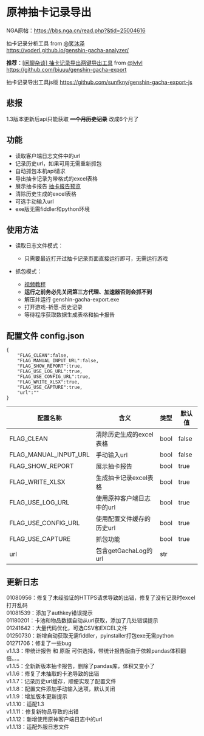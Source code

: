 # 原神抽卡记录导出

NGA原帖：https://bbs.nga.cn/read.php?&tid=25004616  

抽卡记录分析工具 from [@笑沐泽](https://bbs.nga.cn/read.php?tid=25004616&page=16#pid491033187Anchor)  
https://voderl.github.io/genshin-gacha-analyzer/

**推荐：**[[闲聊杂谈] 抽卡记录导出两键导出工具](https://bbs.nga.cn/read.php?tid=25559039) from [@lvlvl](https://bbs.nga.cn/nuke.php?func=ucp&uid=2260231)  
https://github.com/biuuu/genshin-gacha-export

抽卡记录导出工具js版 https://github.com/sunfkny/genshin-gacha-export-js  

## 悲报
1.3版本更新后api只能获取 ~~**一个月历史记录**~~ 改成6个月了

## 功能

 - 读取客户端日志文件中的url
 - 记录历史url，如果可用无需重新抓包
 - 自动抓包本机api请求
 - 导出抽卡记录为带格式的excel表格
 - 展示抽卡报告 [抽卡报告预览](抽卡报告.md)
 - 清除历史生成的excel表格
 - 可选手动输入url
 - exe版无需fiddler和python环境


## 使用方法
- 读取日志文件模式：

    - 只需要最近打开过抽卡记录页面直接运行即可，无需运行游戏

- 抓包模式：

    - [视频教程](https://www.bilibili.com/video/BV1tr4y1K7Ea/)  
    - **运行之前务必先关闭第三方代理、加速器否则会抓不到**
    - 解压并运行 genshin-gacha-export.exe  
    - 打开游戏-祈愿-历史记录  
    - 等待程序获取数据生成表格和抽卡报告  


## 配置文件 config.json

```
{
    "FLAG_CLEAN":false,
    "FLAG_MANUAL_INPUT_URL":false,
    "FLAG_SHOW_REPORT":true,
    "FLAG_USE_LOG_URL":true,
    "FLAG_USE_CONFIG_URL":true,
    "FLAG_WRITE_XLSX":true,
    "FLAG_USE_CAPTURE":true,
    "url":""
}
```
| 配置名称              | 含义                   | 类型 | 默认值 |
| --------------------- | ---------------------- | ---- | ------ |
| FLAG_CLEAN            | 清除历史生成的excel表格 | bool | false   |
| FLAG_MANUAL_INPUT_URL | 手动输入url            | bool | false  |
| FLAG_SHOW_REPORT      | 展示抽卡报告           | bool | true   |
| FLAG_WRITE_XLSX       | 生成抽卡记录excel表格 | bool |  true  |
| FLAG_USE_LOG_URL       | 使用原神客户端日志中的url | bool |  true  |
| FLAG_USE_CONFIG_URL       | 使用配置文件缓存的历史url | bool |  true  |
| FLAG_USE_CAPTURE       | 抓包功能 | bool |  true  |
| url                   | 包含getGachaLog的url  | str  |        |


## 更新日志

01080956：修复了未经验证的HTTPS请求导致的出错，修复了没有记录时excel打开乱码  
01081539：添加了authkey错误提示  
01180201：卡池和物品数据自动从url获取，添加了几处错误提示  
01241642：大量代码优化，可选CSV和EXCEL文件  
01250730：新增自动获取无需fiddler，pyinstaller打包exe无需python  
01271706：修复了一些bug  
v1.1.3：带统计报告 和 原版 可供选择，带统计报告版由于依赖pandas体积翻倍。。。  
v1.1.5：全新新版本抽卡报告，删除了pandas库，体积又变小了  
v1.1.6：修复了未抽取的卡池导致的出错  
v1.1.7：记录历史url缓存，顺便实现了配置文件  
v1.1.8：配置文件添加手动输入选项，默认关闭  
v1.1.9：增加版本更新提示  
v1.1.10：适配1.3  
v1.1.11：修复新物品导致的出错  
v1.1.12：新增使用原神客户端日志中的url  
v1.1.13：适配外服日志文件
